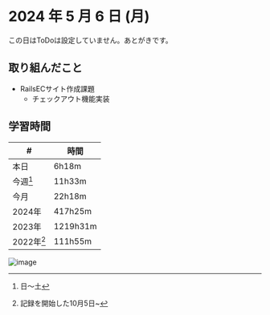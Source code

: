 # 2024 年 5 月 6 日 (月)
この日はToDoは設定していません。あとがきです。

## 取り組んだこと
- RailsECサイト作成課題
  - チェックアウト機能実装

## 学習時間
| #          | 時間     |
| ---------- | -------- |
| 本日       | 6h18m    |
| 今週[^1]   | 11h33m    |
| 今月       | 22h18m    |
| 2024年     | 417h25m  |
| 2023年     | 1219h31m |
| 2022年[^2] | 111h55m  |



[^1]: 日〜土
[^2]: 記録を開始した10月5日~

![image](https://github.com/nil-ramuda/daily_report/assets/94735931/b98deb05-17c7-4a3c-ae44-99de4f83b645)

